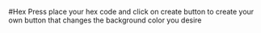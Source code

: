 #Hex Press
place your hex code and click on create button to create your own button that changes the background color you desire
